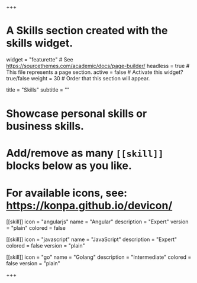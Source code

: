 +++
# A Skills section created with the skills widget.
widget = "featurette"  # See https://sourcethemes.com/academic/docs/page-builder/
headless = true  # This file represents a page section.
active = false  # Activate this widget? true/false
weight = 30  # Order that this section will appear.

title = "Skills"
subtitle = ""

# Showcase personal skills or business skills.
# 
# Add/remove as many `[[skill]]` blocks below as you like.
# 
# For available icons, see: https://konpa.github.io/devicon/

[[skill]]
  icon = "angularjs"
  name = "Angular"
  description = "Expert"
  version = "plain"
  colored = false
  
[[skill]]
  icon = "javascript"
  name = "JavaScript"
  description = "Expert"
  colored = false
  version = "plain"

[[skill]]
  icon = "go"
  name = "Golang"
  description = "Intermediate"
  colored = false
  version = "plain"
  
+++
